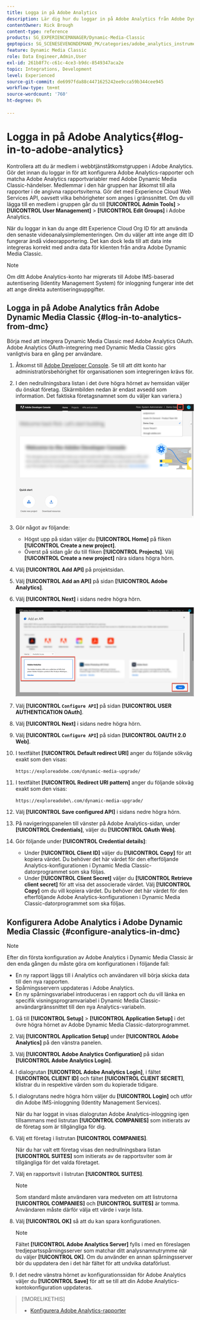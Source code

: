 ```yaml
---
title: Logga in på Adobe Analytics
description: Lär dig hur du loggar in på Adobe Analytics från Adobe Dynamic Media Classic.
contentOwner: Rick Brough
content-type: reference
products: SG_EXPERIENCEMANAGER/Dynamic-Media-Classic
geptopics: SG_SCENESEVENONDEMAND_PK/categories/adobe_analytics_instrumentation_kit
feature: Dynamic Media Classic
role: Data Engineer,Admin,User
exl-id: 261b8f7c-c61c-4ce3-b9dc-8549347aca2e
topic: Integrations, Development
level: Experienced
source-git-commit: de6997fda88c4471625242ee9cca59b344cee945
workflow-type: tm+mt
source-wordcount: '760'
ht-degree: 0%

---
```


# Logga in på Adobe Analytics{#log-in-to-adobe-analytics}

Kontrollera att du är medlem i webbtjänståtkomstgruppen i Adobe Analytics. Gör det innan du loggar in för att konfigurera Adobe Analytics-rapporter och matcha Adobe Analytics rapportvariabler med Adobe Dynamic Media Classic-händelser. Medlemmar i den här gruppen har åtkomst till alla rapporter i de angivna rapportsviterna. Gör det med Experience Cloud Web Services API, oavsett vilka behörigheter som anges i gränssnittet. Om du vill lägga till en medlem i gruppen går du till **[!UICONTROL Admin Tools]** > **[!UICONTROL User Management]** > **[!UICONTROL Edit Groups]** i Adobe Analytics.

När du loggar in kan du ange ditt Experience Cloud Org ID för att använda den senaste videoanalysimplementeringen. Om du väljer att inte ange ditt ID fungerar ändå videorapportering. Det kan dock leda till att data inte integreras korrekt med andra data för klienten från andra Adobe Dynamic Media Classic.

>[!NOTE]
>
>Om ditt Adobe Analytics-konto har migrerats till Adobe IMS-baserad autentisering (Identity Management System) för inloggning fungerar inte det att ange direkta autentiseringsuppgifter.

## Logga in på Adobe Analytics från Adobe Dynamic Media Classic {#log-in-to-analytics-from-dmc}

Börja med att integrera Dynamic Media Classic med Adobe Analytics OAuth. Adobe Analytics OAuth-integrering med Dynamic Media Classic görs vanligtvis bara en gång per användare.

1. Åtkomst till [Adobe Developer Console](https://developer.adobe.com/console). Se till att ditt konto har administratörsbehörighet för organisationen som integreringen krävs för.
1. I den nedrullningsbara listan i det övre högra hörnet av hemsidan väljer du önskat företag. (Skärmbilden nedan är endast avsedd som information. Det faktiska företagsnamnet som du väljer kan variera.)

   ![Skapa ett nytt projekt](assets/analytics-oauth1.png)

1. Gör något av följande:

   * Högst upp på sidan väljer du **[!UICONTROL Home]** på fliken **[!UICONTROL Create a new project]**.
   * Överst på sidan går du till fliken **[!UICONTROL Projects]**. Välj **[!UICONTROL Create a new project]** nära sidans högra hörn.

1. Välj **[!UICONTROL Add API]** på projektsidan.
1. Välj **[!UICONTROL Add an API]** på sidan **[!UICONTROL Adobe Analytics]**.
1. Välj **[!UICONTROL Next]** i sidans nedre högra hörn.

   ![Lägg till ett API](assets/analytics-oauth2.png)

1. Välj **[!UICONTROL `Configure API`]** på sidan **[!UICONTROL USER AUTHENTICATION OAuth]**.
1. Välj **[!UICONTROL Next]** i sidans nedre högra hörn.
1. Välj **[!UICONTROL `Configure API`]** på sidan **[!UICONTROL OAUTH 2.0 Web]**.
1. I textfältet **[!UICONTROL Default redirect URI]** anger du följande sökväg exakt som den visas:

   `https://exploreadobe.com/dynamic-media-upgrade/`

1. I textfältet **[!UICONTROL Redirect URI pattern]** anger du följande sökväg exakt som den visas:

   `https://exploreadobe\.com/dynamic-media-upgrade/`

1. Välj **[!UICONTROL Save configured API]** i sidans nedre högra hörn.
1. På navigeringspanelen till vänster på Adobe Analytics-sidan, under **[!UICONTROL Credentials]**, väljer du **[!UICONTROL OAuth Web]**.
1. Gör följande under **[!UICONTROL Credential details]**:
   * Under **[!UICONTROL Client ID]** väljer du **[!UICONTROL Copy]** för att kopiera värdet. Du behöver det här värdet för den efterföljande Analytics-konfigurationen i Dynamic Media Classic-datorprogrammet som ska följas.
   * Under **[!UICONTROL Client Secret]** väljer du **[!UICONTROL Retrieve client secret]** för att visa det associerade värdet. Välj **[!UICONTROL Copy]** om du vill kopiera värdet. Du behöver det här värdet för den efterföljande Adobe Analytics-konfigurationen i Dynamic Media Classic-datorprogrammet som ska följas.

## Konfigurera Adobe Analytics i Adobe Dynamic Media Classic {#configure-analytics-in-dmc}

>[!NOTE]
>
>Efter din första konfiguration av Adobe Analytics i Dynamic Media Classic är den enda gången du måste göra om konfigurationen i följande fall:
>
>* En ny rapport läggs till i Analytics och användaren vill börja skicka data till den nya rapporten.
>* Spårningsservern uppdateras i Adobe Analytics.
>* En ny spårningsvariabel introduceras i en rapport och du vill länka en specifik visningsprogramvariabel i Dynamic Media Classic-användargränssnittet till den nya Analytics-variabeln.
>

1. Gå till **[!UICONTROL Setup]** > **[!UICONTROL Application Setup]** i det övre högra hörnet av Adobe Dynamic Media Classic-datorprogrammet.
1. Välj **[!UICONTROL Application Setup]** under **[!UICONTROL Adobe Analytics]** på den vänstra panelen.
1. Välj **[!UICONTROL Adobe Analytics Configuration]** på sidan **[!UICONTROL Adobe Analytics Login]**.
1. I dialogrutan **[!UICONTROL Adobe Analytics Login]**, i fältet **[!UICONTROL CLIENT ID]** och fältet **[!UICONTROL CLIENT SECRET]**, klistrar du in respektive värden som du kopierade tidigare.
1. I dialogrutans nedre högra hörn väljer du **[!UICONTROL Login]** och utför din Adobe IMS-inloggning (Identity Management Services).

   När du har loggat in visas dialogrutan Adobe Analytics-inloggning igen tillsammans med listrutan **[!UICONTROL COMPANIES]** som initierats av de företag som är tillgängliga för dig.

1. Välj ett företag i listrutan **[!UICONTROL COMPANIES]**.

   När du har valt ett företag visas den nedrullningsbara listan **[!UICONTROL SUITES]** som initierats av de rapportsviter som är tillgängliga för det valda företaget.

1. Välj en rapportsvit i listrutan **[!UICONTROL SUITES]**.

   >[!NOTE]
   >
   >Som standard måste användaren vara medveten om att listrutorna **[!UICONTROL COMPANIES]** och **[!UICONTROL SUITES]** är tomma. Användaren måste därför välja ett värde i varje lista.

1. Välj **[!UICONTROL OK]** så att du kan spara konfigurationen.

   >[!NOTE]
   >
   >Fältet **[!UICONTROL Adobe Analytics Server]** fylls i med en föreslagen tredjepartsspårningsserver som matchar ditt analysnamnutrymme när du väljer **[!UICONTROL OK]**. Om du använder en annan spårningsserver bör du uppdatera den i det här fältet för att undvika dataförlust.

1. I det nedre vänstra hörnet av konfigurationssidan för Adobe Analytics väljer du **[!UICONTROL Save]** för att se till att din Adobe Analytics-kontokonfiguration uppdateras.

>[!MORELIKETHIS]
>
>* [Konfigurera Adobe Analytics-rapporter](configuring-analytics-reports.md#configuring_adobe_analytics_reports)
